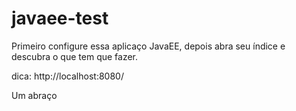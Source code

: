 # javaee-test

Primeiro configure essa aplicaço JavaEE, depois abra seu índice e descubra o que tem que fazer.

dica: http://localhost:8080/

Um abraço
